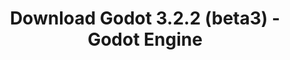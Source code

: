 ---
# Generated by /tools/generators/src/download_archive_generator !!! do not edit by hand !!!
title: 'Download Godot 3.2.2 (beta3) - Godot Engine'
type: 'download/archive'
name: '3.2.2'
flavor: 'beta3'
release_date: '2020-05-22T03:00:00-00:00'
release_notes: 'article/dev-snapshot-godot-3-2-2-beta-3/'
primaryPlatforms:
  - 'android.apk'
  - 'macos.universal'
  - 'windows.64'
  - 'linux_server.headless.64'
  - 'web'
  - 'templates'
links:
  android.apk:
    name: 'android.apk'
    title: 'Android'
    caption: 'Universal APK (ARM64 + ARMv7 + x86_64 + x86)'
    tags:
      - 'APK download'
      - 'ARM64/v7'
      - 'x86 (64 & 32 bit)'
    hosts:
      github_builds:
        regular: 'https://github.com/godotengine/godot-builds/releases/download/3.2.2-beta3/Godot_v3.2.2-beta3_android_editor.apk'
        mono: '#'
      github:
        regular: 'https://github.com/godotengine/godot/releases/download/3.2.2-beta3/Godot_v3.2.2-beta3_android_editor.apk'
        mono: '#'
  macos.universal:
    name: 'macos.universal'
    title: 'macOS'
    caption: 'Universal (x86_64 + Apple Silicon)'
    tags:
      - 'Intel/Apple Silicon'
      - '64 bit'
    hosts:
      github_builds:
        regular: 'https://github.com/godotengine/godot-builds/releases/download/3.2.2-beta3/Godot_v3.2.2-beta3_osx.universal.zip'
        mono: 'https://github.com/godotengine/godot-builds/releases/download/3.2.2-beta3/Godot_v3.2.2-beta3_mono_osx.universal.zip'
      github:
        regular: 'https://github.com/godotengine/godot/releases/download/3.2.2-beta3/Godot_v3.2.2-beta3_osx.universal.zip'
        mono: 'https://github.com/godotengine/godot/releases/download/3.2.2-beta3/Godot_v3.2.2-beta3_mono_osx.universal.zip'
  windows.64:
    name: 'windows.64'
    title: 'Windows'
    caption: 'Standard (x86_64)'
    tags:
      - '64 bit'
    hosts:
      github_builds:
        regular: 'https://github.com/godotengine/godot-builds/releases/download/3.2.2-beta3/Godot_v3.2.2-beta3_win64.exe.zip'
        mono: 'https://github.com/godotengine/godot-builds/releases/download/3.2.2-beta3/Godot_v3.2.2-beta3_mono_win64.zip'
      github:
        regular: 'https://github.com/godotengine/godot/releases/download/3.2.2-beta3/Godot_v3.2.2-beta3_win64.exe.zip'
        mono: 'https://github.com/godotengine/godot/releases/download/3.2.2-beta3/Godot_v3.2.2-beta3_mono_win64.zip'
  linux_server.headless.64:
    name: 'linux_server.headless.64'
    title: 'Linux Server'
    caption: 'Headless (x86_64)'
    tags:
      - '64 bit'
      - 'Headless'
    hosts:
      github_builds:
        regular: 'https://github.com/godotengine/godot-builds/releases/download/3.2.2-beta3/Godot_v3.2.2-beta3_linux_headless.64.zip'
        mono: 'https://github.com/godotengine/godot-builds/releases/download/3.2.2-beta3/Godot_v3.2.2-beta3_mono_linux_headless_64.zip'
      github:
        regular: 'https://github.com/godotengine/godot/releases/download/3.2.2-beta3/Godot_v3.2.2-beta3_linux_headless.64.zip'
        mono: 'https://github.com/godotengine/godot/releases/download/3.2.2-beta3/Godot_v3.2.2-beta3_mono_linux_headless_64.zip'
  web:
    name: 'web'
    title: 'Web editor'
    caption: ''
    tags:
      - 'Self-hosted'
      - 'Cross-platform'
    hosts:
      github_builds:
        regular: 'https://github.com/godotengine/godot-builds/releases/download/3.2.2-beta3/Godot_v3.2.2-beta3_web_editor.zip'
        mono: '#'
      github:
        regular: 'https://github.com/godotengine/godot/releases/download/3.2.2-beta3/Godot_v3.2.2-beta3_web_editor.zip'
        mono: '#'
  linux.64:
    name: 'linux.64'
    title: 'Linux'
    caption: 'Standard (x86_64)'
    tags:
      - '64 bit'
    hosts:
      github_builds:
        regular: 'https://github.com/godotengine/godot-builds/releases/download/3.2.2-beta3/Godot_v3.2.2-beta3_x11.64.zip'
        mono: 'https://github.com/godotengine/godot-builds/releases/download/3.2.2-beta3/Godot_v3.2.2-beta3_mono_x11_64.zip'
      github:
        regular: 'https://github.com/godotengine/godot/releases/download/3.2.2-beta3/Godot_v3.2.2-beta3_x11.64.zip'
        mono: 'https://github.com/godotengine/godot/releases/download/3.2.2-beta3/Godot_v3.2.2-beta3_mono_x11_64.zip'
  linux.32:
    name: 'linux.32'
    title: 'Linux'
    caption: 'Standard (x86)'
    tags:
      - '32 bit'
    hosts:
      github_builds:
        regular: 'https://github.com/godotengine/godot-builds/releases/download/3.2.2-beta3/Godot_v3.2.2-beta3_x11.32.zip'
        mono: 'https://github.com/godotengine/godot-builds/releases/download/3.2.2-beta3/Godot_v3.2.2-beta3_mono_x11_32.zip'
      github:
        regular: 'https://github.com/godotengine/godot/releases/download/3.2.2-beta3/Godot_v3.2.2-beta3_x11.32.zip'
        mono: 'https://github.com/godotengine/godot/releases/download/3.2.2-beta3/Godot_v3.2.2-beta3_mono_x11_32.zip'
  windows.32:
    name: 'windows.32'
    title: 'Windows'
    caption: 'Standard (x86)'
    tags:
      - '32 bit'
    hosts:
      github_builds:
        regular: 'https://github.com/godotengine/godot-builds/releases/download/3.2.2-beta3/Godot_v3.2.2-beta3_win32.exe.zip'
        mono: 'https://github.com/godotengine/godot-builds/releases/download/3.2.2-beta3/Godot_v3.2.2-beta3_mono_win32.zip'
      github:
        regular: 'https://github.com/godotengine/godot/releases/download/3.2.2-beta3/Godot_v3.2.2-beta3_win32.exe.zip'
        mono: 'https://github.com/godotengine/godot/releases/download/3.2.2-beta3/Godot_v3.2.2-beta3_mono_win32.zip'
  linux_server.64:
    name: 'linux_server.64'
    title: 'Linux Server'
    caption: 'Standard (x86_64)'
    tags:
      - '64 bit'
    hosts:
      github_builds:
        regular: 'https://github.com/godotengine/godot-builds/releases/download/3.2.2-beta3/Godot_v3.2.2-beta3_linux_server.64.zip'
        mono: 'https://github.com/godotengine/godot-builds/releases/download/3.2.2-beta3/Godot_v3.2.2-beta3_mono_linux_server_64.zip'
      github:
        regular: 'https://github.com/godotengine/godot/releases/download/3.2.2-beta3/Godot_v3.2.2-beta3_linux_server.64.zip'
        mono: 'https://github.com/godotengine/godot/releases/download/3.2.2-beta3/Godot_v3.2.2-beta3_mono_linux_server_64.zip'
  aar_library:
    name: 'aar_library'
    title: 'AAR library'
    caption: ''
    tags:
      - 'Android plugins'
      - 'Java'
      - 'Kotlin'
    hosts:
      github_builds:
        regular: 'https://github.com/godotengine/godot-builds/releases/download/3.2.2-beta3/godot-lib.3.2.2.beta3.release.aar'
        mono: 'https://github.com/godotengine/godot-builds/releases/download/3.2.2-beta3/godot-lib.3.2.2.beta3.mono.release.aar'
      github:
        regular: 'https://github.com/godotengine/godot/releases/download/3.2.2-beta3/godot-lib.3.2.2.beta3.release.aar'
        mono: 'https://github.com/godotengine/godot/releases/download/3.2.2-beta3/godot-lib.3.2.2.beta3.mono.release.aar'
  templates:
    name: 'templates'
    title: 'Export templates'
    caption: ''
    tags:
      - 'Used to export your games to all supported platforms'
    hosts:
      github_builds:
        regular: 'https://github.com/godotengine/godot-builds/releases/download/3.2.2-beta3/Godot_v3.2.2-beta3_export_templates.tpz'
        mono: 'https://github.com/godotengine/godot-builds/releases/download/3.2.2-beta3/Godot_v3.2.2-beta3_mono_export_templates.tpz'
      github:
        regular: 'https://github.com/godotengine/godot/releases/download/3.2.2-beta3/Godot_v3.2.2-beta3_export_templates.tpz'
        mono: 'https://github.com/godotengine/godot/releases/download/3.2.2-beta3/Godot_v3.2.2-beta3_mono_export_templates.tpz'
---
